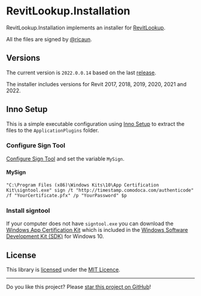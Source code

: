 # RevitLookup.Installation

RevitLookup.Installation implements an installer for [RevitLookup](https://github.com/jeremytammik/RevitLookup).

All the files are signed by [@ricaun](https://ricaun.com).

## Versions

The current version is `2022.0.0.14` based on the last [release](https://github.com/jeremytammik/RevitLookup/releases).

The installer includes versions for Revit 2017, 2018, 2019, 2020, 2021 and 2022.

## Inno Setup

This is a simple executable configuration using [Inno Setup](http://www.jrsoftware.org/isinfo.php) to extract the files to the `ApplicationPlugins` folder.

### Configure Sign Tool

[Configure Sign Tool](https://jrsoftware.org/ishelp/index.php?topic=setup_signtool) and set the variable `MySign`.

#### MySign

```
"C:\Program Files (x86)\Windows Kits\10\App Certification Kit\signtool.exe" sign /t "http://timestamp.comodoca.com/authenticode" /f "YourCertificate.pfx" /p "YourPassword" $p
```

### Install signtool

If your computer does not have `signtool.exe` you can download
the [Windows App Certification Kit](https://docs.microsoft.com/en-us/windows/uwp/debug-test-perf/windows-app-certification-kit) which
is included in the [Windows Software Development Kit (SDK)](https://developer.microsoft.com/pt-br/windows/downloads/windows-10-sdk/) for
Windows 10.

## License

This library is [licensed](LICENSE) under the [MIT Licence](https://en.wikipedia.org/wiki/MIT_License).

---

Do you like this project? Please [star this project on GitHub](https://github.com/ricaun/RevitLookup.Instalation/stargazers)!
